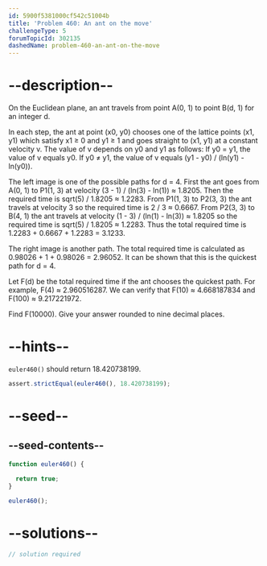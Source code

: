 ```yaml
---
id: 5900f5381000cf542c51004b
title: 'Problem 460: An ant on the move'
challengeType: 5
forumTopicId: 302135
dashedName: problem-460-an-ant-on-the-move
---
```


# --description--

On the Euclidean plane, an ant travels from point A(0, 1) to point B(d, 1) for an integer d.

In each step, the ant at point (x0, y0) chooses one of the lattice points (x1, y1) which satisfy x1 ≥ 0 and y1 ≥ 1 and goes straight to (x1, y1) at a constant velocity v. The value of v depends on y0 and y1 as follows: If y0 = y1, the value of v equals y0. If y0 ≠ y1, the value of v equals (y1 - y0) / (ln(y1) - ln(y0)).

The left image is one of the possible paths for d = 4. First the ant goes from A(0, 1) to P1(1, 3) at velocity (3 - 1) / (ln(3) - ln(1)) ≈ 1.8205. Then the required time is sqrt(5) / 1.8205 ≈ 1.2283. From P1(1, 3) to P2(3, 3) the ant travels at velocity 3 so the required time is 2 / 3 ≈ 0.6667. From P2(3, 3) to B(4, 1) the ant travels at velocity (1 - 3) / (ln(1) - ln(3)) ≈ 1.8205 so the required time is sqrt(5) / 1.8205 ≈ 1.2283. Thus the total required time is 1.2283 + 0.6667 + 1.2283 = 3.1233.

The right image is another path. The total required time is calculated as 0.98026 + 1 + 0.98026 = 2.96052. It can be shown that this is the quickest path for d = 4.

Let F(d) be the total required time if the ant chooses the quickest path. For example, F(4) ≈ 2.960516287. We can verify that F(10) ≈ 4.668187834 and F(100) ≈ 9.217221972.

Find F(10000). Give your answer rounded to nine decimal places.

# --hints--

`euler460()` should return 18.420738199.

```js
assert.strictEqual(euler460(), 18.420738199);
```

# --seed--

## --seed-contents--

```js
function euler460() {

  return true;
}

euler460();
```

# --solutions--

```js
// solution required
```
